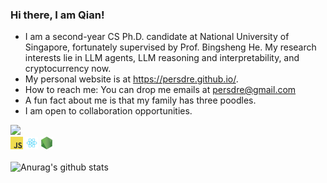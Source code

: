 ### Hi there, I am Qian!

- I am a second-year CS Ph.D. candidate at National University of Singapore, fortunately supervised by Prof. Bingsheng He. My research interests lie in LLM agents, LLM reasoning and interpretability, and cryptocurrency now. 
- My personal website is at https://persdre.github.io/.
- How to reach me: You can drop me emails at persdre@gmail.com
- A fun fact about me is that my family has three poodles.
- I am open to collaboration opportunities.
  

![](https://komarev.com/ghpvc/?username=persdre)
<br/>
<code><img height="20" src="https://raw.githubusercontent.com/github/explore/80688e429a7d4ef2fca1e82350fe8e3517d3494d/topics/javascript/javascript.png"></code>
<code><img height="20" src="https://raw.githubusercontent.com/github/explore/80688e429a7d4ef2fca1e82350fe8e3517d3494d/topics/react/react.png"></code>
<code><img height="20" src="https://raw.githubusercontent.com/github/explore/80688e429a7d4ef2fca1e82350fe8e3517d3494d/topics/nodejs/nodejs.png"></code>
<br/>
<br/>
![Anurag's github stats](https://github-readme-stats.vercel.app/api?username=Persdre&show_icons=true&count_private=true)


